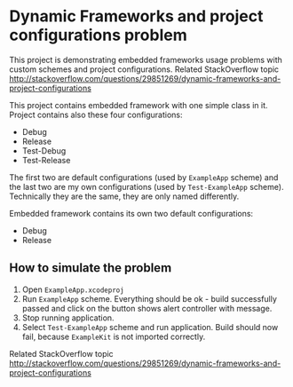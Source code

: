 # Dynamic Frameworks and project configurations problem

This project is demonstrating embedded frameworks usage problems with custom schemes and project configurations. Related StackOverflow topic http://stackoverflow.com/questions/29851269/dynamic-frameworks-and-project-configurations

This project contains embedded framework with one simple class in it. Project contains also these four configurations:

- Debug
- Release
- Test-Debug
- Test-Release

The first two are default configurations (used by `ExampleApp` scheme) and the last two are my own configurations (used by `Test-ExampleApp` scheme). Technically they are the same, they are only named differently.

Embedded framework contains its own two default configurations:

- Debug
- Release

## How to simulate the problem

1. Open `ExampleApp.xcodeproj`
2. Run `ExampleApp` scheme. Everything should be ok - build successfully passed and click on the button shows alert controller with message.
3. Stop running application.
4. Select `Test-ExampleApp` scheme and run application. Build should now fail, because `ExampleKit` is not imported correctly.


Related StackOverflow topic http://stackoverflow.com/questions/29851269/dynamic-frameworks-and-project-configurations
